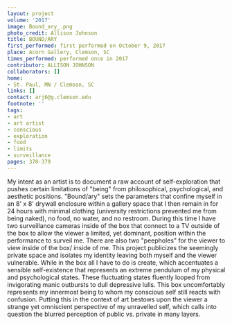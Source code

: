 ```yaml
---
layout: project
volume: '2017'
image: Bound_ary_.png
photo_credit: Allison Johnson
title: BOUND/ARY
first_performed: first performed on October 9, 2017
place: Acorn Gallery, Clemson, SC
times_performed: performed once in 2017
contributor: ALLISON JOHNSON
collaborators: []
home:
- St. Paul, MN / Clemson, SC
links: []
contact: arj6@g.clemson.edu
footnote: ''
tags:
- art
- art artist
- conscious
- exploration
- food
- limits
- surveillance
pages: 378-379
---
```


My intent as an artist is to document a raw account of self-exploration that pushes certain limitations of "being" from philosophical, psychological, and aesthetic positions. "Bound/ary" sets the parameters that confine myself in an 8' x 8' drywall enclosure within a gallery space that I then remain in for 24 hours with minimal clothing (university restrictions prevented me from being naked), no food, no water, and no restroom. During this time I have two surveillance cameras inside of the box that connect to a TV outside of the box to allow the viewer a limited, yet dominant, position within the performance to surveil me. There are also two "peepholes" for the viewer to view inside of the box/ inside of me. This project publicizes the seemingly private space and isolates my identity leaving both myself and the viewer vulnerable. While in the box all I have to do is create, which accentuates a sensible self-existence that represents an extreme pendulum of my physical and psychological states. These fluctuating states fluently looped from invigorating manic outbursts to dull depressive lulls. This box uncomfortably represents my innermost being to whom my conscious self still reacts with confusion. Putting this in the context of art bestows upon the viewer a strange yet omniscient perspective of my unravelled self, which calls into question the blurred perception of public vs. private in many layers.
